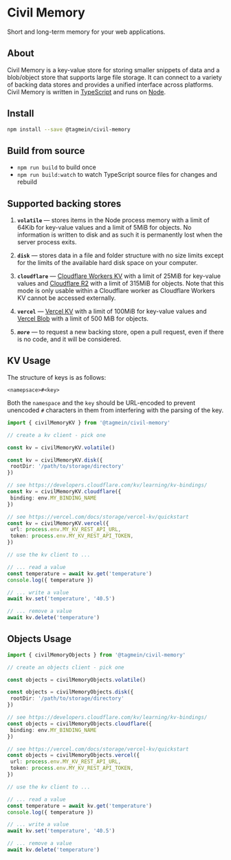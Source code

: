 # Civil Memory

Short and long-term memory for your web applications.

## About

Civil Memory is a key-value store for storing smaller snippets of data and a blob/object store that supports large file storage. It can connect to a variety of backing data stores and provides a unified interface across platforms. Civil Memory is written in [TypeScript](https://www.typescriptlang.org/) and runs on [Node](https://nodejs.org/).

## Install

```sh
npm install --save @tagmein/civil-memory
```

## Build from source

- `npm run build` to build once
- `npm run build:watch` to watch TypeScript source files for changes and rebuild

## Supported backing stores

1. **`volatile`** &mdash; stores items in the Node process memory with a limit of 64Kib for key-value values and a limit of 5MiB for objects. No information is written to disk and as such it is permanently lost when the server process exits.

2. **`disk`** &mdash; stores data in a file and folder structure with no size limits except for the limits of the available hard disk space on your computer.

3. **`cloudflare`** &mdash; [Cloudflare Workers KV](https://developers.cloudflare.com/kv) with a limit of 25MiB for key-value values and [Cloudflare R2](https://developers.cloudflare.com/r2) with a limit of 315MiB for objects. Note that this mode is only usable within a Cloudflare worker as Cloudflare Workers KV cannot be accessed externally.

4. **`vercel`** &mdash; [Vercel KV](https://vercel.com/storage/kv) with a limit of 100MiB for key-value values and [Vercel Blob](https://vercel.com/docs/storage/vercel-blob) with a limit of 500 MiB for objects.

5. **_`more`_** &mdash; to request a new backing store, open a pull request, even if there is no code, and it will be considered.

## KV Usage

The structure of keys is as follows:

```
<namepsace>#<key>
```

Both the `namespace` and the `key` should be URL-encoded to prevent unencoded `#` characters in them from interfering with the parsing of the key.

```TypeScript
import { civilMemoryKV } from '@tagmein/civil-memory'

// create a kv client - pick one

const kv = civilMemoryKV.volatile()

const kv = civilMemoryKV.disk({
 rootDir: '/path/to/storage/directory'
})

// see https://developers.cloudflare.com/kv/learning/kv-bindings/
const kv = civilMemoryKV.cloudflare({
 binding: env.MY_BINDING_NAME
})

// see https://vercel.com/docs/storage/vercel-kv/quickstart
const kv = civilMemoryKV.vercel({
 url: process.env.MY_KV_REST_API_URL,
 token: process.env.MY_KV_REST_API_TOKEN,
})

// use the kv client to ...

// ... read a value
const temperature = await kv.get('temperature')
console.log({ temperature })

// ... write a value
await kv.set('temperature', '40.5')

// ... remove a value
await kv.delete('temperature')
```

## Objects Usage

```TypeScript
import { civilMemoryObjects } from '@tagmein/civil-memory'

// create an objects client - pick one

const objects = civilMemoryObjects.volatile()

const objects = civilMemoryObjects.disk({
 rootDir: '/path/to/storage/directory'
})

// see https://developers.cloudflare.com/kv/learning/kv-bindings/
const objects = civilMemoryObjects.cloudflare({
 binding: env.MY_BINDING_NAME
})

// see https://vercel.com/docs/storage/vercel-kv/quickstart
const objects = civilMemoryObjects.vercel({
 url: process.env.MY_KV_REST_API_URL,
 token: process.env.MY_KV_REST_API_TOKEN,
})

// use the kv client to ...

// ... read a value
const temperature = await kv.get('temperature')
console.log({ temperature })

// ... write a value
await kv.set('temperature', '40.5')

// ... remove a value
await kv.delete('temperature')
```
